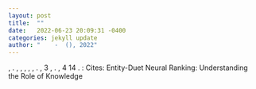 ```yaml
---
layout: post
title:  ""
date:   2022-06-23 20:09:31 -0400
categories: jekyll update
author: "    -  (), 2022"
---
```

, . , , , , , . , 3 , . , 4 14 . :   Cites: Entity-Duet Neural Ranking: Understanding the Role of Knowledge